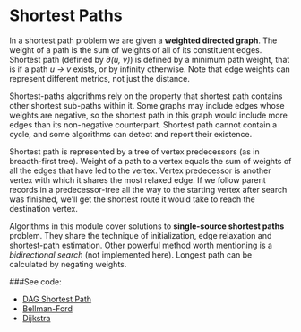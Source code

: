 # Shortest Paths

In a shortest path problem we are given a **weighted directed graph**. The weight of a 
 path is the sum of weights of all of its constituent edges. Shortest path (defined by 
 *∂(u, v)*) is defined by a minimum path weight, that is if a path *u -> v* exists, or by
 infinity otherwise. Note that edge weights can represent different metrics, not just the
 distance.

Shortest-paths algorithms rely on the property that shortest path contains other shortest
 sub-paths within it. Some graphs may include edges whose weights are negative, so the 
 shortest path in this graph would include more edges than its non-negative counterpart.
 Shortest path cannot contain a cycle, and some algorithms can detect and report their 
 existence.

Shortest path is represented by a tree of vertex predecessors (as in breadth-first tree).
 Weight of a path to a vertex equals the sum of weights of all the edges that have led to
 the vertex. Vertex predecessor is another vertex with which it shares the most relaxed
 edge. If we follow parent records in a predecessor-tree all the way to the starting
 vertex after search was finished, we'll get the shortest route it would take to reach 
 the destination vertex.

Algorithms in this module cover solutions to **single-source shortest paths** problem.
 They share the technique of initialization, edge relaxation and shortest-path estimation.
 Other powerful method worth mentioning is a *bidirectional search* (not implemented 
 here). Longest path can be calculated by negating weights.
 
###See code:
- [DAG Shortest Path](/graphs/shortest_paths/__init__.py)
- [Bellman-Ford](/graphs/shortest_paths/__init__.py)
- [Dijkstra](/graphs/shortest_paths/__init__.py)
